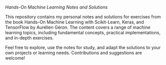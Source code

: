*Hands-On Machine Learning Notes and Solutions*


This repository contains my personal notes and solutions for exercises from the book Hands-On Machine Learning with Scikit-Learn, Keras, and TensorFlow by Aurélien Géron. The content covers a range of machine learning topics, including fundamental concepts, practical implementations, and in-depth exercises.

Feel free to explore, use the notes for study, and adapt the solutions to your own projects or learning needs. Contributions and suggestions are welcome!
